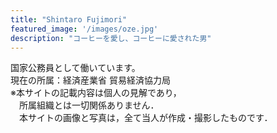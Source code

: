 ```yaml
---
title: "Shintaro Fujimori"
featured_image: '/images/oze.jpg'
description: "コーヒーを愛し、コーヒーに愛された男"
---
```

国家公務員として働いています。  
現在の所属：経済産業省 貿易経済協力局  
※本サイトの記載内容は個人の見解であり，  
　所属組織とは一切関係ありません．  
　本サイトの画像と写真は，全て当人が作成・撮影したものです．  
